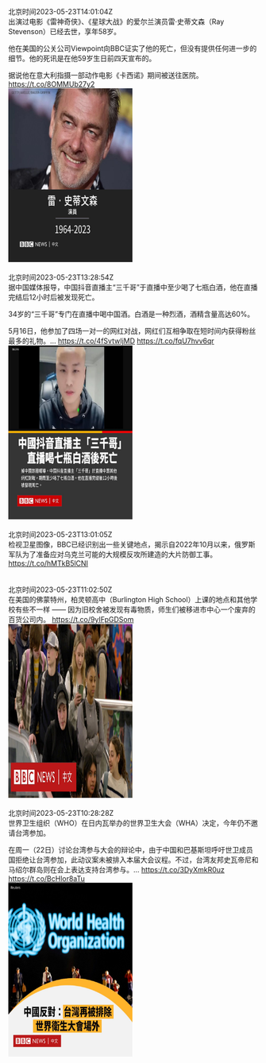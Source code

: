 北京时间2023-05-23T14:01:04Z<br>出演过电影《雷神奇侠》、《星球大战》的爱尔兰演员雷‧史蒂文森（Ray Stevenson）已经去世，享年58岁。

他在美国的公关公司Viewpoint向BBC证实了他的死亡，但没有提供任何进一步的细节。他的死讯是在他59岁生日前四天宣布的。

据说他在意大利指摄一部动作电影《卡西诺》期间被送往医院。 https://t.co/8OMMUb27y2<br><img src='/temp/image/2023/u-Month-5/1660888558368849920_0.jpg' width='250' height='350'><br><br>北京时间2023-05-23T13:28:54Z<br>据中国媒体报导，中国抖音直播主“三千哥”于直播中至少喝了七瓶白酒，他在直播完结后12小时后被发现死亡。

34岁的“三千哥”专门在直播中喝中国酒。白酒是一种烈酒，酒精含量高达60%。

5月16日，他参加了四场一对一的网红对战，网红们互相争取在短时间内获得粉丝最多的礼物。… https://t.co/4fSvtwIjMD https://t.co/fqU7hvv6qr<br><img src='/temp/image/2023/u-Month-5/1660880461030391808_0.jpg' width='250' height='350'><br><br>北京时间2023-05-23T13:01:05Z<br>检视卫星图像，BBC已经识别出一些关键地点，揭示自2022年10月以来，俄罗斯军队为了准备应对乌克兰可能的大规模反攻所建造的大片防御工事。
https://t.co/hMTkB5lCNI<br><br><br>北京时间2023-05-23T11:02:50Z<br>在美国的佛蒙特州，柏灵顿高中（Burlington High School）上课的地点和其他学校有些不一样 —— 因为旧校舍被发现有毒物质，师生们被移进市中心一个废弃的百货公司内。 https://t.co/9yIFpGDSom<br><img src='/temp/video/2023/u-Month-5/c-Day-23/bbcchinese/1660843703030743040_0.jpg' width='250' height='350'><br><br>北京时间2023-05-23T10:28:28Z<br>世界卫生组织（WHO）在日内瓦举办的世界卫生大会（WHA）决定，今年仍不邀请台湾参加。

在周一（22日）讨论台湾参与大会的辩论中，由于中国和巴基斯坦呼吁世卫成员国拒绝让台湾参加，此动议案未被排入本届大会议程。不过，台湾友邦史瓦帝尼和马绍尔群岛则在会上表达支持台湾参与。… https://t.co/3DyXmkR0uz https://t.co/BcHlor8aTu<br><img src='/temp/image/2023/u-Month-5/1660835053247823872_0.jpg' width='250' height='350'><br><br>